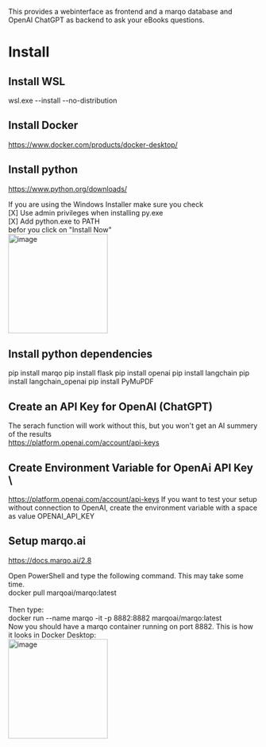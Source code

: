 This provides a webinterface as frontend and a marqo database and OpenAI ChatGPT as backend to ask your eBooks questions.


# Install

## Install WSL
wsl.exe --install --no-distribution

## Install Docker
https://www.docker.com/products/docker-desktop/

## Install python
https://www.python.org/downloads/

If you are using the Windows Installer make sure you check \
[X] Use admin privileges when installing py.exe \
[X] Add python.exe to PATH \
befor you click on "Install Now" \
<img width="200" alt="image" src="https://github.com/OneEyedBlackCatDevelopment/AksYourBooks/assets/173571148/dc7b9373-475d-499f-ba9c-b01893da2396">

## Install python dependencies
pip install marqo
pip install flask
pip install openai
pip install langchain
pip install langchain_openai
pip install PyMuPDF

## Create an API Key for OpenAI (ChatGPT)
The serach function will work without this, but you won't get an AI summery of the results \
https://platform.openai.com/account/api-keys

## Create Environment Variable for OpenAi API Key \
https://platform.openai.com/account/api-keys 
If you want to test your setup without connection to OpenAI, create the environment variable with a space as value
OPENAI_API_KEY

 
## Setup marqo.ai
https://docs.marqo.ai/2.8

Open PowerShell and type the following command. This may take some time.
\
docker pull marqoai/marqo:latest
\
\
Then type: \
docker run --name marqo -it -p 8882:8882 marqoai/marqo:latest
\
Now you should have a marqo container running on port 8882. This is how it looks in Docker Desktop: \
<img width="200" alt="image" src="https://github.com/OneEyedBlackCatDevelopment/AksYourBooks/assets/173571148/7b68541c-1ae1-4523-8735-788d0eca55d0">

